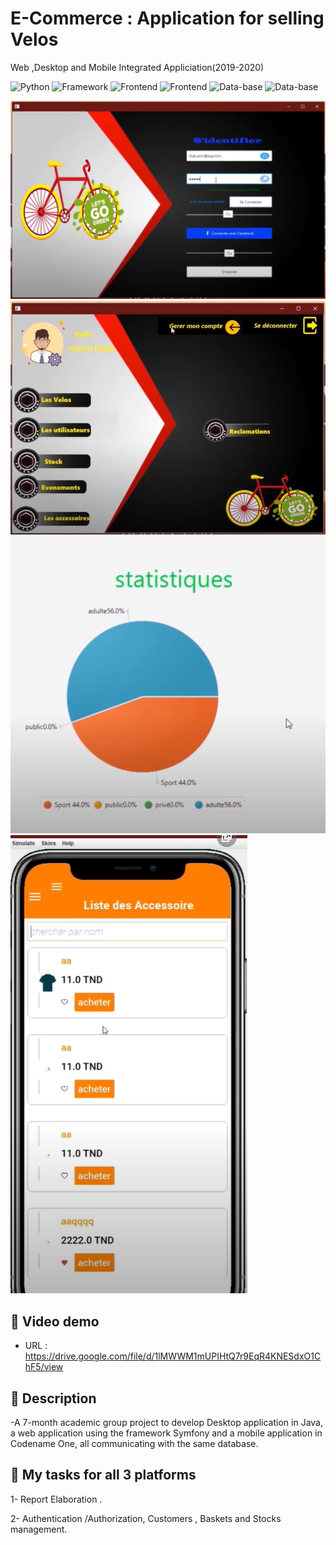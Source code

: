 
# E-Commerce : Application for selling Velos
Web ,Desktop and Mobile Integrated Appliciation(2019-2020)

![Python](https://img.shields.io/badge/Java-blueviolet)
![Framework](https://img.shields.io/badge/PHP-red)
![Frontend](https://img.shields.io/badge/Symfony-green)
![Frontend](https://img.shields.io/badge/Codename-One-green)
![Data-base](https://img.shields.io/badge/MySql-red)
![Data-base](https://img.shields.io/badge/NoSql-red)




![alt text](https://github.com/iheb2/Veloooo/blob/master/v1.png?raw=true)
![alt text](https://github.com/iheb2/Veloooo/blob/master/v2.png?raw=true)
![alt text](https://github.com/iheb2/Veloooo/blob/master/v3.png?raw=true)
![alt text](https://github.com/iheb2/Veloooo/blob/master/v5.png?raw=true)

## 🎯 Video demo
- URL   : https://drive.google.com/file/d/1lMWWM1mUPIHtQ7r9EqR4KNESdxO1ChF5/view

## 📝 Description
-A 7-month academic group project to develop Desktop application in Java, a web application using the framework Symfony and a mobile application in Codename One, all communicating with the same database.



## 📝 My tasks for all 3 platforms

1- Report Elaboration .

2- Authentication /Authorization, Customers , Baskets and Stocks management.










